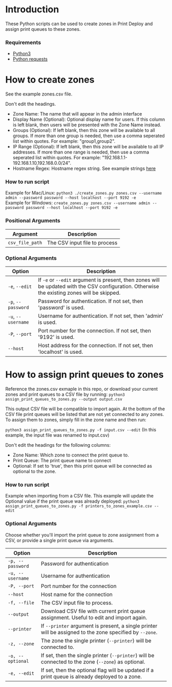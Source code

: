 # Introduction #
These Python scripts can be used to create zones in Print Deploy and assign print queues to these zones. 

### Requirements ###
* [Python3](https://www.python.org/downloads/)
* [Python requests](https://pypi.org/project/requests/)


# How to create zones #
See the example zones.csv file. 

Don't edit the headings. 

* Zone Name: The name that will appear in the admin interface
* Display Name (Optional): Optional display name for users. If this column is left blank, then users will be presented with the Zone Name instead. 
* Groups (Optional): If left blank, then this zone will be available to all groups. If more than one group is needed, then use a comma seperated list within quotes. For example: "group1,group2". 
* IP Range (Optional): If left blank, then this zone will be available to all IP addresses. If more than one range is needed, then use a comma seperated list within quotes. For example: "192.168.1.1-192.168.1.10,192.168.0.0/24". 
* Hostname Regex: Hostname regex string. See example strings [here](https://www.papercut.com/help/manuals/print-deploy/set-up/add-zones-user-groups/)


### How to run script ###
Example for Mac/Linux: `python3 ./create_zones.py zones.csv --username admin --password password --host localhost --port 9192 -e`   
Example for Windows: `create_zones.py zones.csv --username admin --password password --host localhost --port 9192 -e` 

### Positional Arguments ###

| Argument       | Description                          |
| -------------- | ------------------------------------ |
| `csv_file_path`| The CSV input file to process        |

### Optional Arguments ###

| Option                          | Description                                                                 |
| ------------------------------- | --------------------------------------------------------------------------- |
| `-e`, `--edit`                  | If `-e` or `--edit` argument is present, then zones will be updated with the CSV configuration. Otherwise the existing zones will be skipped. |
| `-p`, `--password` | Password for authentication. If not set, then 'password' is used.                                              |
| `-u`, `--username` | Username for authentication. If not set, then 'admin' is used.                                               |
| `-P`, `--port`        | Port number for the connection. If not set, then '9192' is used.                                              |
| `--host`                   | Host address for the connection. If not set, then 'localhost' is used. |

# How to assign print queues to zones #
Reference the zones.csv exmaple in this repo, or download your current zones and print queues to a CSV file by running:
`python3 assign_print_queues_to_zones.py --output output.csv`

This output CSV file will be compatible to import again. At the bottom of the CSV file print queues will be listed that are not yet connected to any zones. To assign them to zones, simply fill in the zone name and then run:

`python3 assign_print_queues_to_zones.py -f input.csv --edit` (In this example, the input file was renamed to input.csv)

Don't edit the headings for the following columns:

* Zone Name: Which zone to connect the print queue to.
* Print Queue: The print queue name to connect
* Optional: If set to 'true', then this print queue will be connected as optional to the zone. 

### How to run script ###
Example when importing from a CSV file. This example will update the Optional value if the print queue was already deployed: `python3 assign_print_queues_to_zones.py -f printers_to_zones_example.csv --edit`

### Optional Arguments ###
Choose whether you'll import the print queue to zone assignment from a CSV, or provide a single print queue via arguments.

| Option                      | Description                                                                                           |
|-----------------------------|-------------------------------------------------------------------------------------------------------|
| `-p, --password` | Password for authentication                                                                                      |
| `-u, --username` | Username for authentication                                                                                      |
| `-P, --port`      | Port number for the connection                                                                                  |
| `--host`               | Host name for the connection                                                                               |
| `-f, --file`      | The CSV input file to process.                                                                                  |
| `--output`      | Download CSV file with current print queue assignment. Useful to edit and import again.                       |
| `--printer`         | If `--printer` argument is present, a single printer will be assigned to the zone specified by `--zone`.      |
| `-z, --zone`      | The zone the single printer (`--printer`) will be connected to.                                                 |
| `-o, --optional`            | If set, then the single printer (`--printer`) will be connected to the zone (`--zone`) as optional.   |
| `-e, --edit`                | If set, then the optional flag will be updated if a print queue is already deployed to a zone.        |
